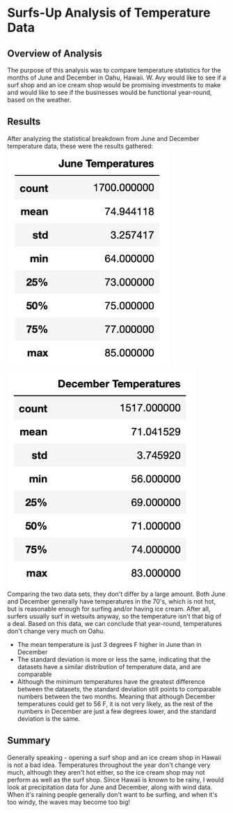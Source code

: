 # Surfs-Up Analysis of Temperature Data

## Overview of Analysis
The purpose of this analysis was to compare temperature statistics for the months of June and December in Oahu, Hawaii. W. Avy would like to see if a surf shop and an ice cream shop would be promising investments to make and would like to see if the businesses would be functional year-round, based on the weather. 

## Results
After analyzing the statistical breakdown from June and December temperature data, these were the results gathered: 
![June_Stats](Resources/june_stats.png)
![December_Stats](Resources/december_stats.png)
Comparing the two data sets, they don't differ by a large amount. Both June and December generally have temperatures in the 70's, which is not hot, but is reasonable enough for surfing and/or having ice cream. After all, surfers usually surf in wetsuits anyway, so the temperature isn't that big of a deal. Based on this data, we can conclude that year-round, temperatures don't change very much on Oahu.
- The mean temperature is just 3 degrees F higher in June than in December
- The standard deviation is more or less the same, indicating that the datasets have a similar distribution of temperature data, and are comparable
- Although the minimum temperatures have the greatest difference between the datasets, the standard deviation still points to comparable numbers between the two months. Meaning that although December temperatures could get to 56 F, it is not very likely, as the rest of the numbers in December are just a few degrees lower, and the standard deviation is the same.

## Summary
Generally speaking - opening a surf shop and an ice cream shop in Hawaii is not a bad idea. Temperatures throughout the year don't change very much, although they aren't hot either, so the ice cream shop may not perform as well as the surf shop. Since Hawaii is known to be rainy, I would look at precipitation data for June and December, along with wind data. When it's raining people generally don't want to be surfing, and when it's too windy, the waves may become too big!
